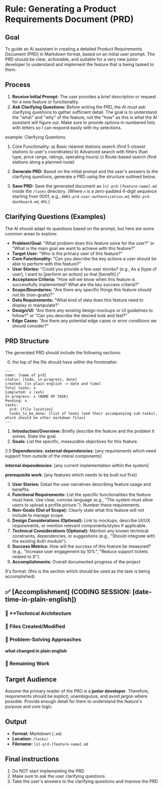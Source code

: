 # Rule: Generating a Product Requirements Document (PRD)

## Goal

To guide an AI assistant in creating a detailed Product Requirements Document (PRD) in Markdown format, based on an initial user prompt. The PRD should be clear, actionable, and suitable for a very new junior developer to understand and implement the feature that is being tasked to them.

## Process

1.  **Receive Initial Prompt:** The user provides a brief description or request for a new feature or functionality.
2.  **Ask Clarifying Questions:** Before writing the PRD, the AI *must* ask clarifying questions to gather sufficient detail. The goal is to understand the "what" and "why" of the feature, not the "how" as this is what the AI assistant will figure out. 
Make sure to provide options in numbered lists with letters so I can respond easily with my selections.

example:
Clarifying Questions
1. Core Functionality:
a) Basic nearest stations search (find 5 closest stations to user's coordinates)
b) Advanced search with filters (fuel type, price range, ratings, operating hours)
c) Route-based search (find stations along a planned route)

3.  **Generate PRD:** Based on the initial prompt and the user's answers to the clarifying questions, generate a PRD using the structure outlined below.
4.  **Save PRD:** Save the generated document as `[n]-prd-[feature-name].md` inside the `/tasks` directory. (Where `n` is a zero-padded 4-digit sequence starting from 0001, e.g., `0001-prd-user-authentication.md`, `0002-prd-dashboard.md`, etc.)

## Clarifying Questions (Examples)

The AI should adapt its questions based on the prompt, but here are some common areas to explore:

*   **Problem/Goal:** "What problem does this feature solve for the user?" or "What is the main goal we want to achieve with this feature?"
*   **Target User:** "Who is the primary user of this feature?"
*   **Core Functionality:** "Can you describe the key actions a user should be able to perform with this feature?"
*   **User Stories:** "Could you provide a few user stories? (e.g., As a [type of user], I want to [perform an action] so that [benefit].)"
*   **Acceptance Criteria:** "How will we know when this feature is successfully implemented? What are the key success criteria?"
*   **Scope/Boundaries:** "Are there any specific things this feature *should not* do (non-goals)?"
*   **Data Requirements:** "What kind of data does this feature need to display or manipulate?"
*   **Design/UI:** "Are there any existing design mockups or UI guidelines to follow?" or "Can you describe the desired look and feel?"
*   **Edge Cases:** "Are there any potential edge cases or error conditions we should consider?"

## PRD Structure

The generated PRD should include the following sections:

0. the top of the file should have within the frontmatter:
```
---
name: [name of prd]
status: [todo, in-progress, done]
created: [in plain english -> date and time]
Total tasks: x
Completed: x (xx%)
In progress: x (NAME OF TASK)
Pending: x
tasks:
  prd: [file location]
  tasks_to_be_done: [list of tasks (and their accompanying sub-tasks), which should be other markdown files]
---
```
1.  **Introduction/Overview:** Briefly describe the feature and the problem it solves. State the goal.
2.  **Goals:** List the specific, measurable objectives for this feature.

2.5 **Dependencies**: 
**external dependencies**:
[any requirements which need support from outside of the interal components]

**internal dependencies**:
[any current implementation within the system]

**prerequisite work**:
[any features which needs to be built out first]


3.  **User Stories:** Detail the user narratives describing feature usage and benefits.
4.  **Functional Requirements:** List the specific functionalities the feature must have. Use clear, concise language (e.g., "The system must allow users to upload a profile picture."). Number these requirements.
5.  **Non-Goals (Out of Scope):** Clearly state what this feature will *not* include to manage scope.
6.  **Design Considerations (Optional):** Link to mockups, describe UI/UX requirements, or mention relevant components/styles if applicable.
7.  **Technical Considerations (Optional):** Mention any known technical constraints, dependencies, or suggestions (e.g., "Should integrate with the existing Auth module").
8.  **Success Metrics:** How will the success of this feature be measured? (e.g., "Increase user engagement by 10%", "Reduce support tickets related to X").
9. **Accomplishments:** Overall documented progress of the project

9's format: 
(this is the section which should be used as the task is being accomplished)
## ✅ [Accomplishment] (CODING SESSION: [date-time-in-plain-english])

### 🎯 **Technical Architecture 

### 📁 **Files Created/Modified**

### 🔧 **Problem-Solving Approaches**

#### **what changed in plain english**

### 🚧 **Remaining Work**


## Target Audience

Assume the primary reader of the PRD is a **junior developer**. Therefore, requirements should be explicit, unambiguous, and avoid jargon where possible. Provide enough detail for them to understand the feature's purpose and core logic.

## Output

*   **Format:** Markdown (`.md`)
*   **Location:** `/tasks/`
*   **Filename:** `[n]-prd-[feature-name].md`

## Final instructions

1. Do NOT start implementing the PRD
2. Make sure to ask the user clarifying questions
3. Take the user's answers to the clarifying questions and improve the PRD